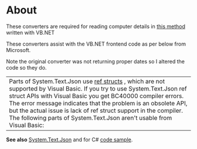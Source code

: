 ﻿# About 

These converters are required for reading computer details in [this method](https://github.com/karenpayneoregon/vb-vs2019-samples/blob/Branch1/PowerShellGetTimeZoneDetailsNet5/Operations.vb#L42) written with VB.NET

These converters assist with the VB.NET frontend code as per below from Microsoft.

Note the original converter was not returning proper dates so I altered the code so they do.

<table>
	<tr>
		<td>
			Parts of System.Text.Json use <a href="https://docs.microsoft.com/en-us/dotnet/csharp/language-reference/builtin-types/struct#ref-struct">ref structs</a> , which are not supported by Visual Basic. If you try to use System.Text.Json ref struct APIs with Visual Basic you get BC40000 compiler errors. The error message indicates that the problem is an obsolete API, but the actual issue is lack of ref struct support in the compiler. The following parts of System.Text.Json aren't usable from Visual Basic:
		</td>
	</tr>
</table>

**See also** [System.Text.Json](https://docs.microsoft.com/en-us/dotnet/api/system.text.json?view=net-5.0) and for C# [code sample](https://github.com/karenpayneoregon/power-shell-process-cs).